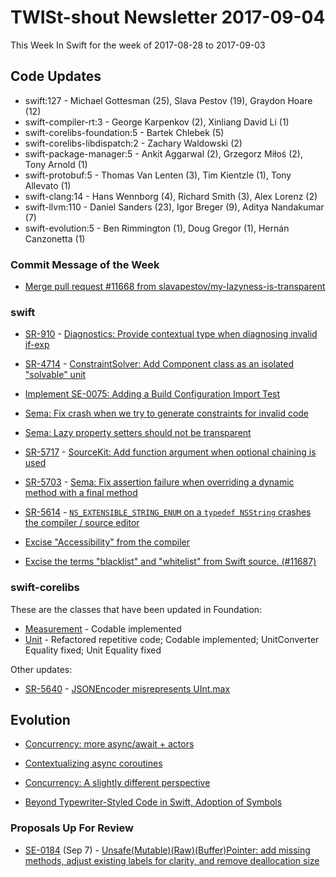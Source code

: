 # TWISt-shout Newsletter 2017-09-04
This Week In Swift for the week of 2017-08-28 to 2017-09-03

## Code Updates

* swift:127 - Michael Gottesman (25), Slava Pestov (19), Graydon Hoare (12)
* swift-compiler-rt:3 - George Karpenkov (2), Xinliang David Li (1)
* swift-corelibs-foundation:5 - Bartek Chlebek (5)
* swift-corelibs-libdispatch:2 - Zachary Waldowski (2)
* swift-package-manager:5 - Ankit Aggarwal (2), Grzegorz Miłoś (2), Tony Arnold (1)
* swift-protobuf:5 - Thomas Van Lenten (3), Tim Kientzle (1), Tony Allevato (1)
* swift-clang:14 - Hans Wennborg (4), Richard Smith (3), Alex Lorenz (2)
* swift-llvm:110 - Daniel Sanders (23), Igor Breger (9), Aditya Nandakumar (7)
* swift-evolution:5 - Ben Rimmington (1), Doug Gregor (1), Hernán Canzonetta (1)

### Commit Message of the Week

* [Merge pull request #11668 from slavapestov/my-lazyness-is-transparent](https://github.com/apple/swift/commit/7e1d89899b914468b93c3bacd1c37886acc62906)

### swift

* [SR-910](https://bugs.swift.org/browse/SR-910) - [Diagnostics: Provide contextual type when diagnosing invalid if-exp](https://github.com/apple/swift/commit/3745d6b8963a396fb57d9ef989b5660d62b92b7b)

* [SR-4714](https://bugs.swift.org/browse/SR-4714) - [ConstraintSolver: Add Component class as an isolated "solvable" unit](https://github.com/apple/swift/commit/8bf03b5c43bfe8c57a2da9799f30648993970d64)

* [Implement SE-0075: Adding a Build Configuration Import Test](https://github.com/apple/swift/commit/75a83da03e2126b30278c6f5a27ef5016992d506)

* [Sema: Fix crash when we try to generate constraints for invalid code](https://github.com/apple/swift/commit/ce12e643b734b25c3c04d507627aab8cc11fd3f6)

* [Sema: Lazy property setters should not be transparent](https://github.com/apple/swift/commit/194b80049cdc103548d4d1a8aab7fadd54006feb)

* [SR-5717](https://bugs.swift.org/browse/SR-5717) - [SourceKit: Add function argument when optional chaining is used](https://github.com/apple/swift/commit/5c65887fd00e99237eb1032634249634e8a7a236)

* [SR-5703](https://bugs.swift.org/browse/SR-5703) - [Sema: Fix assertion failure when overriding a dynamic method with a final method](https://github.com/apple/swift/commit/d0862d9fb53c06bc8fa8c53e913ee7dc4c3617cd)

* [SR-5614](https://bugs.swift.org/browse/SR-5614) - [`NS_EXTENSIBLE_STRING_ENUM` on a `typedef NSString` crashes the compiler / source editor](https://github.com/apple/swift/commit/a598277ad3e55aef0a11b817e4f43ad4ed574f08)

* [Excise "Accessibility" from the compiler](https://github.com/apple/swift/pull/11504)
  
* [Excise the terms "blacklist" and "whitelist" from Swift source. (#11687)](https://github.com/apple/swift/commit/f8b7db4e76b26711259a8a054b1a5632f3cd17c5)

### swift-corelibs

These are the classes that have been updated in Foundation:

* [Measurement](https://github.com/apple/swift-corelibs-foundation/commits/master/Foundation/Measurement.swift) - Codable implemented
* [Unit](https://github.com/apple/swift-corelibs-foundation/commits/master/Foundation/Unit.swift) - Refactored repetitive code; Codable implemented; UnitConverter Equality fixed; Unit Equality fixed

Other updates:

* [SR-5640](https://bugs.swift.org/browse/SR-5640) - [JSONEncoder misrepresents UInt.max](https://github.com/apple/swift-corelibs-foundation/commit/aea30ade1a24d025940f079edde408ccb2905616)

## Evolution

* [Concurrency: more async/await + actors](https://lists.swift.org/pipermail/swift-evolution/Week-of-Mon-20170828/039372.html)

* [Contextualizing async coroutines](https://lists.swift.org/pipermail/swift-evolution/Week-of-Mon-20170828/039349.html)

* [Concurrency: A slightly different perspective](https://lists.swift.org/pipermail/swift-evolution/Week-of-Mon-20170828/039356.html)

* [Beyond Typewriter-Styled Code in Swift,	Adoption of Symbols](https://lists.swift.org/pipermail/swift-evolution/Week-of-Mon-20170828/039297.html)

### Proposals Up For Review

* [SE-0184](https://github.com/apple/swift-evolution/blob/master/proposals/0184-unsafe-pointers-add-missing.md) (Sep 7) - [Unsafe(Mutable)(Raw)(Buffer)Pointer: add missing methods, adjust existing labels for clarity, and remove deallocation size](https://lists.swift.org/pipermail/swift-evolution-announce/2017-September/000401.html)
